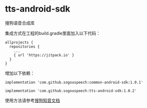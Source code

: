# tts-android-sdk
搜狗语音合成库

集成方式在工程的build.gradle里面加入以下代码：
```
allprojects {
  repositories {
    ... 
    { url 'https://jitpack.io' }
  }
}
```
增加以下依赖：
```
implementation 'com.github.sogouspeech:common-android-sdk:1.0.1'
```
```
implementation 'com.github.sogouspeech:tts-android-sdk:1.0.2'
```

使用方法请参考[搜狗知音文档](https://docs.zhiyin.sogou.com/docs/tts/sdk)
